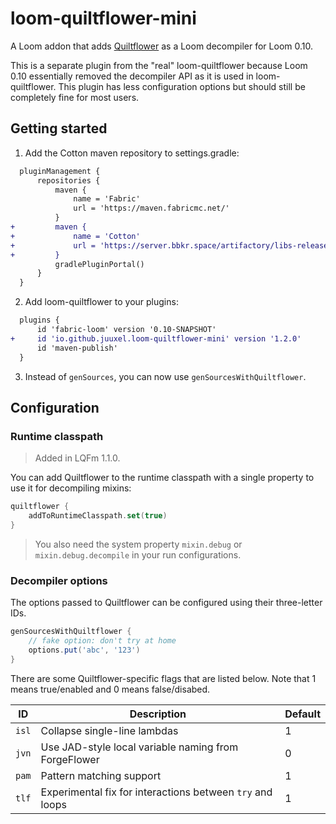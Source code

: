 # loom-quiltflower-mini

A Loom addon that adds [Quiltflower](https://github.com/QuiltMC/Quiltflower) as a Loom decompiler
for Loom 0.10.

This is a separate plugin from the "real" loom-quiltflower because Loom 0.10 essentially removed
the decompiler API as it is used in loom-quiltflower. This plugin has less
configuration options but should still be completely fine for most users.

## Getting started

1. Add the Cotton maven repository to settings.gradle:
```diff
  pluginManagement {
      repositories {
          maven {
              name = 'Fabric'
              url = 'https://maven.fabricmc.net/'
          }
+         maven {
+             name = 'Cotton'
+             url = 'https://server.bbkr.space/artifactory/libs-release/'
+         }
          gradlePluginPortal()
      }
  }
```

2. Add loom-quiltflower to your plugins:
```diff
  plugins {
      id 'fabric-loom' version '0.10-SNAPSHOT'
+     id 'io.github.juuxel.loom-quiltflower-mini' version '1.2.0'
      id 'maven-publish'
  }
```

3. Instead of `genSources`, you can now use `genSourcesWithQuiltflower`.

## Configuration

### Runtime classpath

> Added in LQFm 1.1.0.

You can add Quiltflower to the runtime classpath with a single property
to use it for decompiling mixins:

```kotlin
quiltflower {
    addToRuntimeClasspath.set(true)
}
```

> You also need the system property `mixin.debug` or `mixin.debug.decompile` 
> in your run configurations.

### Decompiler options

The options passed to Quiltflower can be configured using
their three-letter IDs.

```groovy
genSourcesWithQuiltflower {
    // fake option: don't try at home
    options.put('abc', '123')
}
```

There are some Quiltflower-specific flags that are listed below.
Note that 1 means true/enabled and 0 means false/disabed.

| ID | Description | Default |
|----|-------------|----------|
| `isl` | Collapse single-line lambdas | 1 |
| `jvn` | Use JAD-style local variable naming from ForgeFlower | 0 |
| `pam` | Pattern matching support | 1 |
| `tlf` | Experimental fix for interactions between `try` and loops | 1 |

